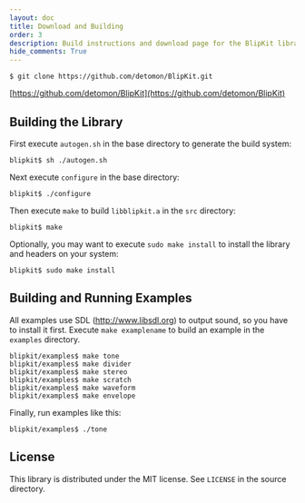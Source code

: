 ```yaml
---
layout: doc
title: Download and Building
order: 3
description: Build instructions and download page for the BlipKit library. Licensed under the MIT license.
hide_comments: True
---
```


	$ git clone https://github.com/detomon/BlipKit.git

[https://github.com/detomon/BlipKit](https://github.com/detomon/BlipKit)

## Building the Library

First execute `autogen.sh` in the base directory to generate the build system:

	blipkit$ sh ./autogen.sh

Next execute `configure` in the base directory:

	blipkit$ ./configure

Then execute `make` to build `libblipkit.a` in the `src` directory:

	blipkit$ make

Optionally, you may want to execute `sudo make install` to install the library
and headers on your system:

	blipkit$ sudo make install

## Building and Running Examples

All examples use SDL (<http://www.libsdl.org>) to output sound, so you have to
install it first. Execute `make examplename` to build an example in the
`examples` directory.

	blipkit/examples$ make tone
	blipkit/examples$ make divider
	blipkit/examples$ make stereo
	blipkit/examples$ make scratch
	blipkit/examples$ make waveform
	blipkit/examples$ make envelope

Finally, run examples like this:

	blipkit/examples$ ./tone

## License

This library is distributed under the MIT license. See `LICENSE` in the source directory.

